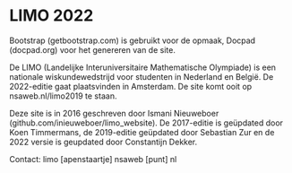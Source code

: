# LIMO 2022

Bootstrap (getbootstrap.com) is gebruikt voor de opmaak, Docpad (docpad.org) voor het genereren van de site.

De LIMO (Landelijke Interuniversitaire Mathematische Olympiade) is een nationale wiskundewedstrijd voor studenten in Nederland en België. De 2022-editie gaat plaatsvinden in Amsterdam. De site komt ooit op nsaweb.nl/limo2019 te staan.

Deze site is in 2016 geschreven door Ismani Nieuweboer (github.com/inieuweboer/limo_website).
De 2017-editie is geüpdated door Koen Timmermans, de 2019-editie geüpdated door Sebastian Zur en de 2022 versie is geupdated door Constantijn Dekker.

Contact:
limo [apenstaartje] nsaweb [punt] nl

